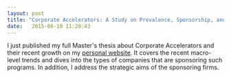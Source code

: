 ```yaml
---
layout: post
title: "Corporate Accelerators: A Study on Prevalence, Sponsorship, and Strategy"
date:   2015-08-10 11:20:43
---
```


I just published my full Master's thesis about Corporate Accelerators and their recent growth on my [personal website](https://www.florianheinemann.com/innovation/2015/08/10/Corporate-Accelerators.html). It covers the recent macro-level trends and dives into the types of companies that are sponsoring such programs. In addition, I address the strategic aims of the sponsoring firms.